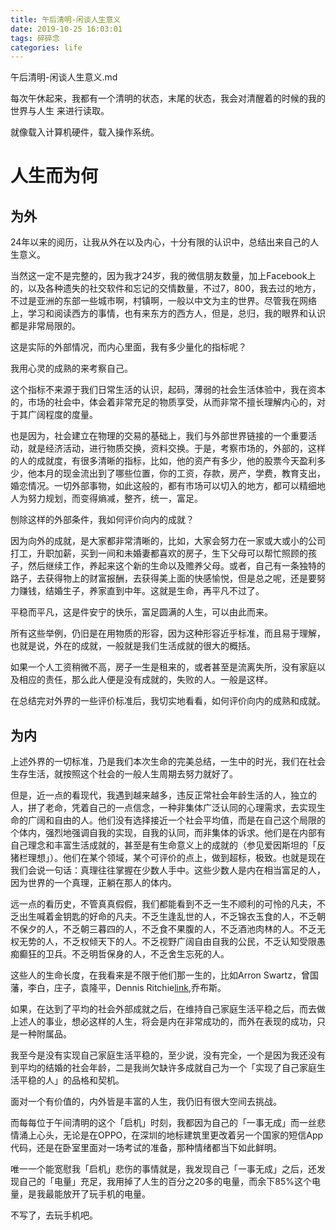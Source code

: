 ```yaml
---
title: 午后清明-闲谈人生意义
date: 2019-10-25 16:03:01
tags: 碎碎念
categories: life
---
```


午后清明-闲谈人生意义.md

每次午休起来，我都有一个清明的状态，末尾的状态，我会对清醒着的时候的我的 世界与人生 来进行读取。

就像载入计算机硬件，载入操作系统。

<!--more-->

# 人生而为何

## 为外

24年以来的阅历，让我从外在以及内心，十分有限的认识中，总结出来自己的人生意义。

当然这一定不是完整的，因为我才24岁，我的微信朋友数量，加上Facebook上的，以及各种遗失的社交软件和忘记的交情数量，不过7，800，我去过的地方，不过是亚洲的东部一些城市啊，村镇啊，一般以中文为主的世界。尽管我在网络上，学习和阅读西方的事情，也有来东方的西方人，但是，总归，我的眼界和认识都是非常局限的。

这是实际的外部情况，而内心里面，我有多少量化的指标呢？

我用心灵的成熟的来考察自己。

这个指标不来源于我们日常生活的认识，起码，薄弱的社会生活体验中，我在资本的，市场的社会中，体会着非常充足的物质享受，从而非常不擅长理解内心的，对于其广阔程度的度量。

也是因为，社会建立在物理的交易的基础上，我们与外部世界链接的一个重要活动，就是经济活动，进行物质交换，资料交换。于是，考察市场的，外部的，这样的人的成就度，有很多清晰的指标，比如，他的资产有多少，他的股票今天盈利多少，他本月的现金流出到了哪些位置，你的工资，存款，房产，学费，教育支出，婚恋情况。一切外部事物，如此这般的，都有市场可以切入的地方，都可以精细地人为努力规划，而变得熵减，整齐，统一，富足。

刨除这样的外部条件，我如何评价向内的成就？

因为向外的成就，是大家都非常清晰的，比如，大家会努力在一家或大或小的公司打工，升职加薪，买到一间和未婚妻都喜欢的房子，生下父母可以帮忙照顾的孩子，然后继续工作，养起来这个新的生命以及赡养父母。或者，自己有一条独特的路子，去获得物上的财富报酬，去获得美上面的快感愉悦，但是总之呢，还是要努力赚钱，结婚生子，养家直到中年。这就是生命，再平凡不过了。

平稳而平凡，这是件安宁的快乐，富足圆满的人生，可以由此而来。

所有这些举例，仍旧是在用物质的形容，因为这种形容近乎标准，而且易于理解，也就是说，外在的成就，一般就是我们生活成就的很大的概括。

如果一个人工资稍微不高，房子一生是租来的，或者甚至是流离失所，没有家庭以及相应的责任，那么此人便是没有成就的，失败的人。一般是这样。

在总结完对外界的一些评价标准后，我切实地看看，如何评价向内的成熟和成就。

## 为内

上述外界的一切标准，乃是我们本次生命的完美总结，一生中的时光，我们在社会生存生活，就按照这个社会的一般人生周期去努力就好了。

但是，近一点的看现代，我遇到越来越多，违反正常社会年龄生活的人，独立的人，拼了老命，凭着自己的一点信念，一种非集体广泛认同的心理需求，去实现生命的广阔和自由的人。他们没有选择接近一个社会平均值，而是在自己这个局限的个体内，强烈地强调自我的实现，自我的认同，而非集体的诉求。他们是在内部有自己理念和丰富生活成就的，甚至是有生命意义上的成就的（参见爱因斯坦的「反猪栏理想」）。他们在某个领域，某个可评价的点上，做到超标，极致。也就是现在我们会说一句话：真理往往掌握在少数人手中。这些少数人是内在相当富足的人，因为世界的一个真理，正躺在那人的体内。

远一点的看历史，不管真真假假，我们都能看到不乏一生不顺利的可怜的凡夫，不乏出生喊着金钥匙的好命的凡夫。不乏生逢乱世的人，不乏锦衣玉食的人，不乏朝不保夕的人，不乏朝三暮四的人，不乏食不果腹的人，不乏酒池肉林的人。不乏无权无势的人，不乏权倾天下的人。不乏视野广阔自由自我的公民，不乏认知受限愚痴癫狂的卫兵。不乏明哲保身的人，不乏舍生忘死的人。

这些人的生命长度，在我看来是不限于他们那一生的，比如Arron Swartz，曾国藩，李白，庄子，袁隆平，Dennis Ritchie[link](https://mp.weixin.qq.com/s?src=11&timestamp=1571986999&ver=1932&signature=GpH9KNiqn7xaZfg6OZkrlQ40oN86nuECmsNhcQaQt*kJrwtOCBKmKpZJUP2UwFrKguSFtBroSs2LGdzbd5JD18DeYwwnzKComHqR9VRE87Oo0aYegOBOWBguBr68qgUO&new=1),乔布斯。

如果，在达到了平均的社会外部成就之后，在维持自己家庭生活平稳之后，而去做上述人的事业，想必这样的人生，将会是内在非常成功的，而外在表现的成功，只是一种附属品。

我至今是没有实现自己家庭生活平稳的，至少说，没有完全，一个是因为我还没有到平均的结婚的社会年龄，二是我尚欠缺许多成就自己为一个「实现了自己家庭生活平稳的人」的品格和契机。

面对一个有价值的，内外皆是丰富的人生，我仍旧有很大空间去挑战。

而每每位于午间清明的这个「启机」时刻，我都因为自己的「一事无成」而一丝悲情涌上心头，无论是在OPPO，在深圳的地标建筑里更改着另一个国家的短信App代码，还是在卧室里面对一场考试的准备，那种情绪都当下如此鲜明。

唯一一个能宽慰我「启机」悲伤的事情就是，我发现自己「一事无成」之后，还发现自己的「电量」充足，我用掉了人生的百分之20多的电量，而余下85%这个电量，是我最能放开了玩手机的电量。

不写了，去玩手机吧。




























